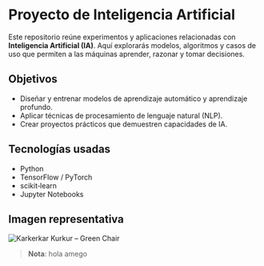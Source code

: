 # Proyecto de Inteligencia Artificial

Este repositorio reúne experimentos y aplicaciones relacionadas con **Inteligencia Artificial (IA)**. Aquí explorarás modelos, algoritmos y casos de uso que permiten a las máquinas aprender, razonar y tomar decisiones.

## Objetivos

- Diseñar y entrenar modelos de aprendizaje automático y aprendizaje profundo.  
- Aplicar técnicas de procesamiento de lenguaje natural (NLP).  
- Crear proyectos prácticos que demuestren capacidades de IA.

## Tecnologías usadas

- Python  
- TensorFlow / PyTorch  
- scikit‑learn  
- Jupyter Notebooks  

## Imagen representativa

![Karkerkar Kurkur – Green Chair](https://cdn.salla.sa/OWZVa/c7bf5e61-74e5-4a19-8327-6f05fded6580-1000x1000-yJX8EoIxGzBXiBlEg7mJxawfAXZCrzFKdzeR7Ts5.jpg)  

> **Nota**: hola amego


